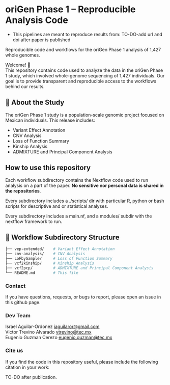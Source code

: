 # oriGen Phase 1 – Reproducible Analysis Code

- This pipelines are meant to reproduce results from: TO-DO-add url and doi after paper is published

Reproducible code and workflows for the oriGen Phase 1 analysis of 1,427 whole genomes.  

Welcome! 👋  
This repository contains code used to analyze the data in the oriGen Phase 1 study, which involved whole-genome sequencing of 1,427 individuals. Our goal is to provide transparent and reproducible access to the workflows behind our results.

## 📄 About the Study

The oriGen Phase 1 study is a population-scale genomic project focused on Mexican individuals. This release includes:

- Variant Effect Annotation
- CNV Analysis
- Loss of Function Summary
- Kinship Analysis
- ADMIXTURE and Principal Component Analysis

## How to use this repository

Each workflow subdirectory contains the Nextflow code used to run analysis on a part of the paper. **No sensitive nor personal data is shared in the repositories**.

Every subdirectory includes a ./scripts/ dir with particular R, python or bash scripts for descriptive and or statistical analyses.

Every subdirectory includes a main.nf, and a modules/ subdir with the nextflow framework to run.

## 📁 Workflow Subdirectory Structure

```bash
├── vep-extended/    # Variant Effect Annotation
├── cnv-analysis/    # CNV Analysis
├── LoFbySample/     # Loss of Function Summary
├── vcf2kinship/     # Kinship Analysis
├── vcf2pcp/         # ADMIXTURE and Principal Component Analysis
└── README.md        # This file
```

### Contact
If you have questions, requests, or bugs to report, please open an issue in this github page.  

### Dev Team
Israel Aguilar-Ordonez <iaguilaror@gmail.com>   
Victor Trevino Alvarado <vtrevino@tec.mx>   
Eugenio Guzman Cerezo <eugenio.guzman@tec.mx>   

### Cite us

If you find the code in this repository useful, please include the following citation in your work:

TO-DO after publication.  
